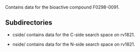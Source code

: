 Contains data for the bioactive compound F0298-0091.

## Subdirectories

- cside/ contains data for the C-side search space on rv1821.

- nside/ contains data for the N-side search space on rv1821.

